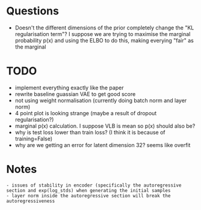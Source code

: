 # Questions
 - Doesn't the different dimensions of the prior completely change the "KL regularisation term"? I suppose we are trying to maximise the marginal probability p(x) and using the ELBO to do this, making everying "fair" as the marginal
 
 # TODO
  - implement everything exactly like the paper 
  - rewrite baseline guassian VAE to get good score
  - not using weight normalisation (currently doing batch norm and layer norm)
  - 4 point plot is looking strange (maybe a result of dropout regularisation?)
  - marginal p(x) calculation. I suppose VLB is mean so p(x) should also be?
  - why is test loss lower than train loss? (I think it is because of training=False)
  - why are we getting an error for latent dimension 32? seems like overfit
  
# Notes
    - issues of stability in encoder (specifically the autoregressive section and exp(log_stds) when generating the initial samples
    - layer norm inside the autoregressive section will break the autoregressiveness
    
    